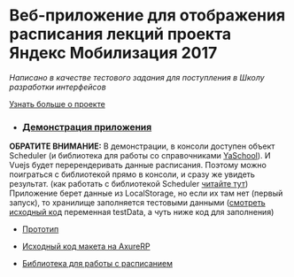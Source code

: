 # Веб-приложение для отображения расписания лекций проекта Яндекс Мобилизация 2017
_Написано в качестве тестового задания для поступления в Школу разработки интерфейсов_

[Узнать больше о проекте](https://academy.yandex.ru/events/frontend/shri_msk-2017)


* ### [Демонстрация приложения](https://cybri0nix.github.io/ya-mobilization/ ) 

**ОБРАТИТЕ ВНИМАНИЕ:** В демонстрации, в консоли доступен объект Scheduler (и библиотека для работы со справочниками [YaSchool](https://github.com/cybri0nix/scheduler)). И Vuejs будет перерендеривать данные расписания. Поэтому можно поиграться с библиотекой прямо в консоли, и сразу же увидеть результат. (как работать с библиотекой Scheduler [читайте тут](https://github.com/cybri0nix/scheduler)) 
Приложение берет данные из LocalStorage, но если их там нет (первый запуск), то хранилище заполняется тестовыми данными ([смотреть исходный код](https://github.com/cybri0nix/ya-mobilization/blob/master/assets/js/app.vue.js) переменная testData, а чуть ниже код для заполнения) 


* [Прототип](https://github.com/cybri0nix/ya-mobilization/blob/master/proto/page-schedule-view.png)
* [Исходный код макета на AxureRP](https://github.com/cybri0nix/ya-mobilization/blob/master/proto/main.rp)

* [Библиотека для работы с расписанием](https://github.com/cybri0nix/scheduler)
